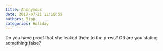 ```yaml
---
title: Anonymous
date: 2017-07-21 12:19:55
authors: Ripp
categories: Holiday
---
```


 Do you have proof that she leaked them to the press? OR are you stating something false?